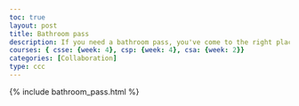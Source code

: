 ```yaml
---
toc: true
layout: post
title: Bathroom pass
description: If you need a bathroom pass, you've come to the right place.
courses: { csse: {week: 4}, csp: {week: 4}, csa: {week: 2}}
categories: [Collaboration]
type: ccc
---
```


{% include bathroom_pass.html %}